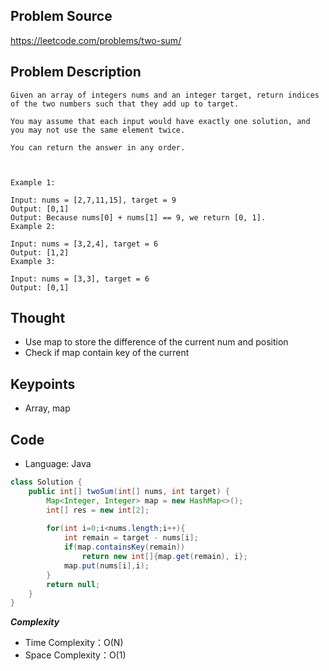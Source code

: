 ## Problem Source
https://leetcode.com/problems/two-sum/

## Problem Description
```
Given an array of integers nums and an integer target, return indices of the two numbers such that they add up to target.

You may assume that each input would have exactly one solution, and you may not use the same element twice.

You can return the answer in any order.

 

Example 1:

Input: nums = [2,7,11,15], target = 9
Output: [0,1]
Output: Because nums[0] + nums[1] == 9, we return [0, 1].
Example 2:

Input: nums = [3,2,4], target = 6
Output: [1,2]
Example 3:

Input: nums = [3,3], target = 6
Output: [0,1]
```

## Thought
- Use map to store the difference of the current num and position
- Check if map contain key of the current


## Keypoints
- Array, map


## Code
* Language: Java

```Java
class Solution {
    public int[] twoSum(int[] nums, int target) {
        Map<Integer, Integer> map = new HashMap<>();
        int[] res = new int[2];
        
        for(int i=0;i<nums.length;i++){
            int remain = target - nums[i];
            if(map.containsKey(remain)) 
                return new int[]{map.get(remain), i};
            map.put(nums[i],i);
        }
        return null;
    }
}
```

***Complexity***
- Time Complexity：O(N)
- Space Complexity：O(1)
